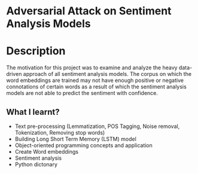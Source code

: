 # Adversarial Attack on Sentiment Analysis Models

# Description

The motivation for this project was to examine and analyze the heavy data-driven approach of all sentiment analysis models. The corpus on which the word embeddings are trained may not have enough positive or negative connotations of certain words as a result of which the sentiment analysis models are not able to predict the sentiment with confidence.

## What I learnt?

- Text pre-processing (Lemmatization, POS Tagging, Noise removal, Tokenization, Removing stop words)
- Building Long Short Term Memory (LSTM) model
- Object-oriented programming concepts and application
- Create Word embeddings
- Sentiment analysis
- Python dictonary
